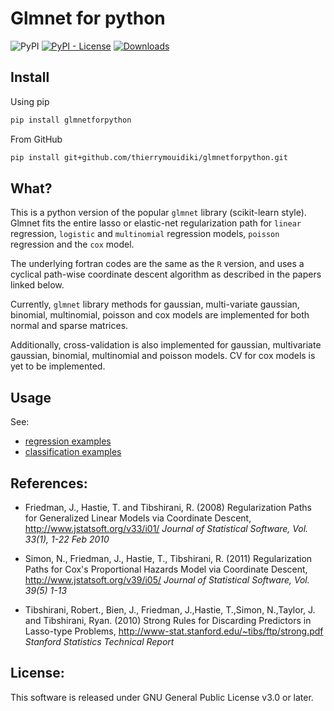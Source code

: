 # Glmnet for python 

![PyPI](https://img.shields.io/pypi/v/glmnetforpython) [![PyPI - License](https://img.shields.io/pypi/l/glmnetforpython)](https://github.com/thierrymoudiki/glmnetforpython/blob/master/LICENSE) [![Downloads](https://pepy.tech/badge/glmnetforpython)](https://pepy.tech/project/glmnetforpython) 


## Install

Using pip

```bash    
pip install glmnetforpython
```

From GitHub

```bash    
pip install git+github.com/thierrymouidiki/glmnetforpython.git
```    
    
## What?

This is a python version of the popular `glmnet` library (scikit-learn style). Glmnet fits the entire lasso or elastic-net regularization path for `linear` regression, `logistic` and `multinomial` regression models, `poisson` regression and the `cox` model. 

The underlying fortran codes are the same as the `R` version, and uses a cyclical path-wise coordinate descent algorithm as described in the papers linked below. 

Currently, `glmnet` library methods for gaussian, multi-variate gaussian, binomial, multinomial, poisson and cox models are implemented for both normal and sparse matrices.

Additionally, cross-validation is also implemented for gaussian, multivariate gaussian, binomial, multinomial and poisson models. CV for cox models is yet to be implemented. 

## Usage

See:

- [regression examples](./examples/glmnet_regression.py)
- [classification examples](./examples/glmnet_classification.py)

## References:

- Friedman, J., Hastie, T. and Tibshirani, R. (2008) Regularization Paths for Generalized Linear Models via Coordinate Descent, 
http://www.jstatsoft.org/v33/i01/
*Journal of Statistical Software, Vol. 33(1), 1-22 Feb 2010*
    
- Simon, N., Friedman, J., Hastie, T., Tibshirani, R. (2011) Regularization Paths for Cox's Proportional Hazards Model via Coordinate Descent,
http://www.jstatsoft.org/v39/i05/
*Journal of Statistical Software, Vol. 39(5) 1-13*

- Tibshirani, Robert., Bien, J., Friedman, J.,Hastie, T.,Simon, N.,Taylor, J. and Tibshirani, Ryan. (2010) Strong Rules for Discarding Predictors in Lasso-type Problems,
http://www-stat.stanford.edu/~tibs/ftp/strong.pdf
*Stanford Statistics Technical Report*

## License:

This software is released under GNU General Public License v3.0 or later. 
